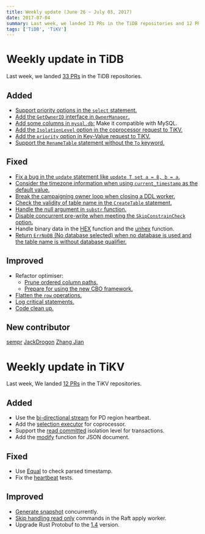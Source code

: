 ```yaml
---
title: Weekly update (June 26 ~ July 03, 2017)
date: 2017-07-04
summary: Last week, we landed 33 PRs in the TiDB repositories and 12 PRs in the TiKV repositories.
tags: ['TiDB', 'TiKV']
---
```


# Weekly update in TiDB

Last week, we landed [33 PRs](https://github.com/pingcap/tidb/pulls?utf8=%E2%9C%93&q=is%3Apr%20is%3Amerged%20merged%3A2017-06-26..2017-07-02%20) in the TiDB repositories.

## Added
* [Support priority options in the `select` statement.](https://github.com/pingcap/tidb/pull/3466)
* [Add the `GetOwnerID` interface in `OwnerManager`.](https://github.com/pingcap/tidb/pull/3525)
* [Add some columns in `mysql.db`:](https://github.com/pingcap/tidb/pull/3532) Make it compatible with MySQL.
* [Add the `IsolationLevel` option in the coprocessor request to TiKV.](https://github.com/pingcap/tidb/pull/3535)
* [Add the `priority` option in Key-Value request to TiKV.](https://github.com/pingcap/tidb/pull/3547)
* [Support the `RenameTable` statement without the `To` keyword.](https://github.com/pingcap/tidb/pull/3552)

## Fixed
* [Fix a bug in the `update` statement like `update T set a = 8, b = a`.](https://github.com/pingcap/tidb/pull/3531) 
* [Consider the timezone information when using `current_timestamp` as the default value.](https://github.com/pingcap/tidb/pull/3544)
* [Break the campaigning owner loop when closing a DDL worker.](https://github.com/pingcap/tidb/pull/3553)
* [Check the validity of table name in the `CreateTable` statement.](https://github.com/pingcap/tidb/pull/3554)
* [Handle the null argument in `substr` function.](https://github.com/pingcap/tidb/pull/3555)
* [Disable concurrent pre-write when meeting the `SkipConstrainCheck` option.](https://github.com/pingcap/tidb/pull/3561)
* Handle binary data in the [HEX](https://github.com/pingcap/tidb/pull/3567) function and the [unhex](https://github.com/pingcap/tidb/pull/3569) function.
* [Return `ErrNoDB` (No database selected) when no database is used and the table name is without database qualifier.](https://github.com/pingcap/tidb/pull/3572)

## Improved
* Refactor optimiser:
  - [Prune ordered column paths.](https://github.com/pingcap/tidb/pull/3473)
  - [Prepare for using the new CBO framework.](https://github.com/pingcap/tidb/pull/3577)
* [Flatten the `row` operations.](https://github.com/pingcap/tidb/pull/3528)
* [Log critical statements.](https://github.com/pingcap/tidb/pull/3557)
* [Code clean up.](https://github.com/pingcap/tidb/pull/3564)


## New contributor

[sempr](https://github.com/sempr)
[JackDrogon](https://github.com/JackDrogon)
[Zhang Jian](https://github.com/zz-jason)

# Weekly update in TiKV

Last week, We landed [12 PRs](https://github.com/search?utf8=%E2%9C%93&q=repo%3Apingcap%2Ftikv+repo%3Apingcap%2Fpd+is%3Apr+is%3Amerged+merged%3A2017-06-25..2017-07-01&type=Issues) in the TiKV repositories.

## Added

* Use the [bi-directional stream](https://github.com/pingcap/tikv/pull/1888) for PD region heartbeat.
* Add the [selection executor](https://github.com/pingcap/tikv/pull/1914) for coprocessor.
* Support the [read committed](https://github.com/pingcap/tikv/pull/1958) isolation level for transactions.
* Add the [modify](https://github.com/pingcap/tikv/pull/1964) function for JSON document.

## Fixed

* Use [Equal](https://github.com/pingcap/pd/pull/666) to check parsed timestamp.
* Fix the [heartbeat](https://github.com/pingcap/pd/pull/663) tests.

## Improved

* [Generate snapshot](https://github.com/pingcap/tikv/pull/1963) concurrently.
* [Skip handling read only](https://github.com/pingcap/tikv/pull/1966) commands in the Raft apply worker.
* Upgrade Rust Protobuf to the [1.4](https://github.com/pingcap/tikv/pull/1969) version.
